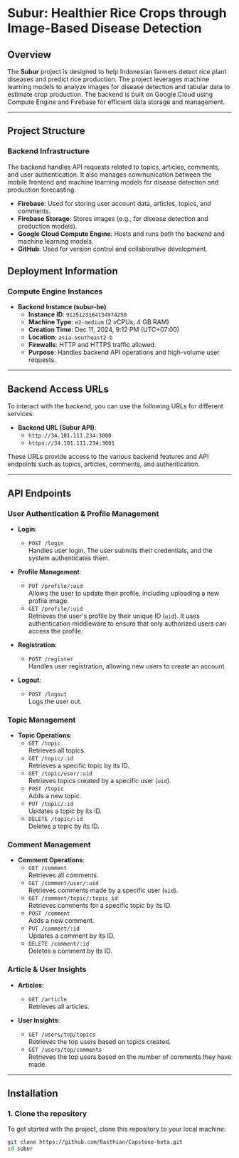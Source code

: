 # Subur: Healthier Rice Crops through Image-Based Disease Detection

## Overview

The **Subur** project is designed to help Indonesian farmers detect rice plant diseases and predict rice production. The project leverages machine learning models to analyze images for disease detection and tabular data to estimate crop production. The backend is built on Google Cloud using Compute Engine and Firebase for efficient data storage and management.

---

## Project Structure

### **Backend Infrastructure**

The backend handles API requests related to topics, articles, comments, and user authentication. It also manages communication between the mobile frontend and machine learning models for disease detection and production forecasting.

- **Firebase**: Used for storing user account data, articles, topics, and comments.
- **Firebase Storage**: Stores images (e.g., for disease detection and production models).
- **Google Cloud Compute Engine**: Hosts and runs both the backend and machine learning models.
- **GitHub**: Used for version control and collaborative development.

## Deployment Information

### **Compute Engine Instances**

- **Backend Instance (subur-be)**  
  - **Instance ID**: `9125123164134974250`  
  - **Machine Type**: `e2-medium` (2 vCPUs, 4 GB RAM)  
  - **Creation Time**: Dec 11, 2024, 9:12 PM (UTC+07:00)  
  - **Location**: `asia-southeast2-b`  
  - **Firewalls**: HTTP and HTTPS traffic allowed.  
  - **Purpose**: Handles backend API operations and high-volume user requests.

---
## Backend Access URLs

To interact with the backend, you can use the following URLs for different services:

- **Backend URL (Subur API)**:  
  - `http://34.101.111.234:3000`  
  - `https://34.101.111.234:3001`

These URLs provide access to the various backend features and API endpoints such as topics, articles, comments, and authentication.

---
## API Endpoints

### **User Authentication & Profile Management**

- **Login**:  
  - `POST /login`  
    Handles user login. The user submits their credentials, and the system authenticates them.

- **Profile Management**:  
  - `PUT /profile/:uid`  
    Allows the user to update their profile, including uploading a new profile image.  
  - `GET /profile/:uid`  
    Retrieves the user's profile by their unique ID (`uid`). It uses authentication middleware to ensure that only authorized users can access the profile.

- **Registration**:  
  - `POST /register`  
    Handles user registration, allowing new users to create an account.

- **Logout**:  
  - `POST /logout`  
    Logs the user out.

### **Topic Management**

- **Topic Operations**:
  - `GET /topic`  
    Retrieves all topics.
  - `GET /topic/:id`  
    Retrieves a specific topic by its ID.
  - `GET /topic/user/:uid`  
    Retrieves topics created by a specific user (`uid`).
  - `POST /topic`  
    Adds a new topic.
  - `PUT /topic/:id`  
    Updates a topic by its ID.
  - `DELETE /topic/:id`  
    Deletes a topic by its ID.

### **Comment Management**

- **Comment Operations**:
  - `GET /comment`  
    Retrieves all comments.
  - `GET /comment/user/:uid`  
    Retrieves comments made by a specific user (`uid`).
  - `GET /comment/topic/:topic_id`  
    Retrieves comments for a specific topic by its ID.
  - `POST /comment`  
    Adds a new comment.
  - `PUT /comment/:id`  
    Updates a comment by its ID.
  - `DELETE /comment/:id`  
    Deletes a comment by its ID.

### **Article & User Insights**

- **Articles**:
  - `GET /article`  
    Retrieves all articles.

- **User Insights**:
  - `GET /users/top/topics`  
    Retrieves the top users based on topics created.
  - `GET /users/top/comments`  
    Retrieves the top users based on the number of comments they have made.

---

## Installation

### **1. Clone the repository**

To get started with the project, clone this repository to your local machine:

```bash
git clone https://github.com/Rasthian/Capstone-beta.git
cd subur
